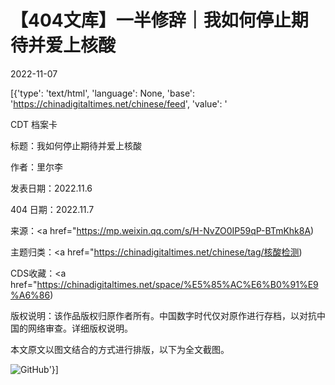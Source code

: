 # 【404文库】一半修辞｜我如何停止期待并爱上核酸

2022-11-07

[{'type': 'text/html', 'language': None, 'base': 'https://chinadigitaltimes.net/chinese/feed', 'value': '

CDT 档案卡

标题：我如何停止期待并爱上核酸

作者：里尔李

发表日期：2022.11.6

404 日期：2022.11.7

来源：<a href="https://mp.weixin.qq.com/s/H-NvZO0IP59qP-BTmKhk8A)

主题归类：<a href="https://chinadigitaltimes.net/chinese/tag/核酸检测)

CDS收藏：<a href="https://chinadigitaltimes.net/space/%E5%85%AC%E6%B0%91%E9%A6%86)

版权说明：该作品版权归原作者所有。中国数字时代仅对原作进行存档，以对抗中国的网络审查。详细版权说明。





本文原文以图文结合的方式进行排版，以下为全文截图。

![GitHub](https://chinadigitaltimes.net/chinese/files/2022/11/17256.jpg)'}]